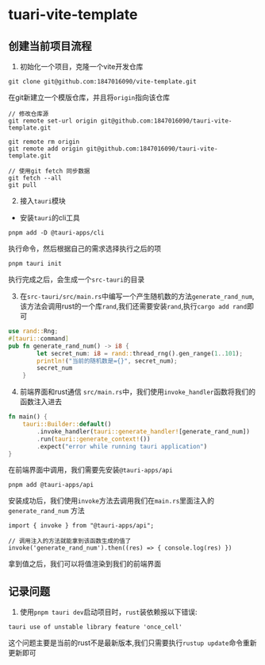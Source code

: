 # tuari-vite-template

## 创建当前项目流程
1. 初始化一个项目，克隆一个vite开发仓库
```
git clone git@github.com:1847016090/vite-template.git
```
在git新建立一个模版仓库，并且将`origin`指向该仓库
```
// 修改仓库源
git remote set-url origin git@github.com:1847016090/tauri-vite-template.git

git remote rm origin
git remote add origin git@github.com:1847016090/tauri-vite-template.git

// 使用git fetch 同步数据
git fetch --all
git pull
```

2. 接入`tauri`模块
- 安装`tauri`的cli工具
```
pnpm add -D @tauri-apps/cli
```
执行命令，然后根据自己的需求选择执行之后的项
```
pnpm tauri init
```
执行完成之后，会生成一个`src-tauri`的目录

3. 在`src-tauri/src/main.rs`中编写一个产生随机数的方法`generate_rand_num`,该方法会调用rust的一个库`rand`,我们还需要安装`rand`,执行`cargo add rand`即可

```rust
use rand::Rng;
#[tauri::command]
pub fn generate_rand_num() -> i8 {
        let secret_num: i8 = rand::thread_rng().gen_range(1..101);
        println!("当前的随机数是={}", secret_num);
        secret_num
    }
```

4. 前端界面和rust通信
`src/main.rs`中，我们使用`invoke_handler`函数将我们的函数注入进去
```rust
fn main() {
    tauri::Builder::default()
        .invoke_handler(tauri::generate_handler![generate_rand_num])
        .run(tauri::generate_context!())
        .expect("error while running tauri application")
}
```
在前端界面中调用，我们需要先安装`@tauri-apps/api`
```
pnpm add @tauri-apps/api
```
安装成功后，我们使用`invoke`方法去调用我们在`main.rs`里面注入的`generate_rand_num`
方法
```
import { invoke } from "@tauri-apps/api";

// 调用注入的方法就能拿到该函数生成的值了
invoke('generate_rand_num').then((res) => { console.log(res) })
```
拿到值之后，我们可以将值渲染到我们的前端界面

## 记录问题
1. 使用`pnpm tauri dev`启动项目时，`rust`装依赖报以下错误:
```
tauri use of unstable library feature 'once_cell'
```
这个问题主要是当前的rust不是最新版本,我们只需要执行`rustup update`命令重新更新即可
